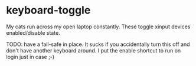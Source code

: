 # keyboard-toggle

My cats run across my open laptop constantly. These toggle xinput devices enabled/disable state.

TODO:
have a fail-safe in place. It sucks if you accidentally turn this off and don't have another keyboard around. I put the enable shortcut to run on login just in case ;-)
